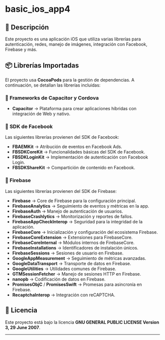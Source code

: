 # basic_ios_app4

## 📱 Descripción
Este proyecto es una aplicación iOS que utiliza varias librerías para autenticación, redes, manejo de imágenes, integración con Facebook, Firebase y más.

## 📦 Librerías Importadas
El proyecto usa **CocoaPods** para la gestión de dependencias. A continuación, se detallan las librerías incluidas:

### 🔹 **Frameworks de Capacitor y Cordova**
- **Capacitor** → Plataforma para crear aplicaciones híbridas con integración de Web y nativo.

### 🔹 **SDK de Facebook**
Las siguientes librerías provienen del SDK de Facebook:
- **FBAEMKit** → Atribución de eventos en Facebook Ads.
- **FBSDKCoreKit** → Funcionalidades básicas del SDK de Facebook.
- **FBSDKLoginKit** → Implementación de autenticación con Facebook Login.
- **FBSDKShareKit** → Compartición de contenido en Facebook.

### 🔹 **Firebase**
Las siguientes librerías provienen del SDK de Firebase:
- **Firebase** → Core de Firebase para la configuración principal.
- **FirebaseAnalytics** → Seguimiento de eventos y métricas en la app.
- **FirebaseAuth** → Manejo de autenticación de usuarios.
- **FirebaseCrashlytics** → Monitorización y reportes de fallos.
- **FirebaseAppCheckInterop** → Seguridad para la integridad de la aplicación.
- **FirebaseCore** → Inicialización y configuración del ecosistema Firebase.
- **FirebaseCoreExtension** → Extensiones para FirebaseCore.
- **FirebaseCoreInternal** → Módulos internos de FirebaseCore.
- **FirebaseInstallations** → Identificadores de instalación únicos.
- **FirebaseSessions** → Sesiones de usuario en Firebase.
- **GoogleAppMeasurement** → Seguimiento de métricas avanzadas.
- **GoogleDataTransport** → Transporte de datos en Firebase.
- **GoogleUtilities** → Utilidades comunes de Firebase.
- **GTMSessionFetcher** → Manejo de sesiones HTTP en Firebase.
- **nanopb** → Codificación de datos en Firebase.
- **PromisesObjC** / **PromisesSwift** → Promesas para asincronía en Firebase.
- **RecaptchaInterop** → Integración con reCAPTCHA.

## 📜 Licencia
Este proyecto está bajo la licencia **GNU GENERAL PUBLIC LICENSE Version 3, 29 June 2007**.

---
